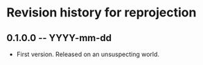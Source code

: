 # Revision history for reprojection

## 0.1.0.0  -- YYYY-mm-dd

* First version. Released on an unsuspecting world.
